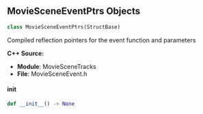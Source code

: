 ## MovieSceneEventPtrs Objects

```python
class MovieSceneEventPtrs(StructBase)
```

Compiled reflection pointers for the event function and parameters

**C++ Source:**

- **Module**: MovieSceneTracks
- **File**: MovieSceneEvent.h

<a id="unreal.MovieSceneEventPtrs.__init__"></a>

#### __init__

```python
def __init__() -> None
```

<a id="unreal.MovieSceneEvent"></a>